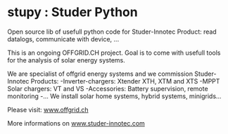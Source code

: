 # stupy  : Studer Python

Open source lib of usefull python code for Studer-Innotec Product: read datalogs, communicate with device, ...

This is an ongoing OFFGRID.CH project. Goal is to come with usefull tools for the analysis of solar energy systems.

We are specialist of offgrid energy systems and we commission Studer-Innotec Products:
-Inverter-chargers: Xtender XTH, XTM and XTS
-MPPT Solar chargers: VT and VS
-Accessories: Battery supervision, remote monitoring
-...
We install solar home systems, hybrid systems, minigrids...

Please visit: www.offgrid.ch


More informations on www.studer-innotec.com

